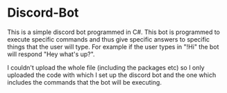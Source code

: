 # Discord-Bot
This is a simple discord bot programmed in C#. This bot is programmed to execute specific commands and thus give specific answers to specific things that the user will type. For example if the user types in "!Hi" the bot will respond "Hey what's up?".

I couldn't upload the whole file (including the packages etc) so I only uploaded the code with which I set up the discord bot and the one which includes the commands that the bot will be executing.
